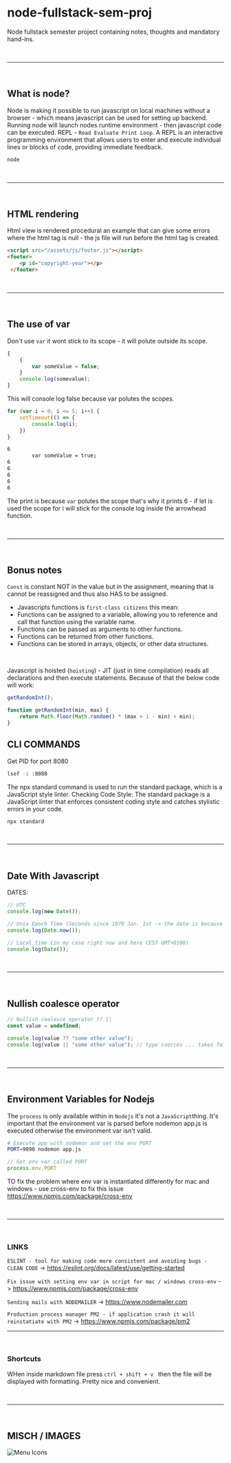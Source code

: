 # node-fullstack-sem-proj
Node fullstack semester project containing notes, thoughts and mandatory hand-ins.

<br>

---

<br>

## What is node?
Node is making it possible to run javascript on local machines without a browser - which means javascript can be used for setting up backend.
<br>
Running node will launch nodes runtime environment - then javascript code can be executed.
REPL - `Read Evaluate Print Loop`. A REPL is an interactive programming environment that allows users to enter and execute individual lines or blocks of code, providing immediate feedback. 
```bash
node
```

<br>

---

<br>

## HTML rendering
Html view is rendered procedural an example that can give some errors where the html tag is null - the js file will run before the html tag is created.
```html
<script src="/assets/js/footer.js"></script>
<footer>
    <p id="copyright-year"></p>
 </footer>    
```

<br>

---

<br>

## The use of var
Don't use `var` it wont stick to its scope - it will polute outside its scope.
```javascript
{
    {
        var someValue = false;
    }
    console.log(somevalue);
}
```
This will console log false because var polutes the scopes.

```javascript
for (var i = 0; i <= 5; i++) {
    setTimeout(() => {
        console.log(i);
    })
}
```

```bash
6
        var someValue = true;
6
6
6
6
6
```
The print is because `var` polutes the scope that's why it prints 6 - if let is used the scope for i will stick for the console log inside the arrowhead function.

<br>

---

<br>

## Bonus notes
`Const` is constant NOT in the value but in the assignment, meaning that is cannot be reassigned and thus also HAS to be assigned.
<br>
* Javascripts functions is `first-class citizens` this mean:
* Functions can be assigned to a variable, allowing you to reference and call that function using the variable name.
* Functions can be passed as arguments to other functions.
* Functions can be returned from other functions.
* Functions can be stored in arrays, objects, or other data structures.

<br>

Javascript is hoisted (`hoisting`) - JIT (just in time compilation) reads all declarations and then execute statements.
Because of that the below code will work:
```javascript
getRandomInt();

function getRandomInt(min, max) {
    return Math.floor(Math.random() * (max + 1 - min) + min);
}
```


## CLI COMMANDS
Get PID for port 8080
```bash
lsof -i :8080
```

The npx standard command is used to run the standard package, which is a JavaScript style linter.
Checking Code Style: The standard package is a JavaScript linter that enforces consistent coding style and catches stylistic errors in your code.
```bash
npx standard
```

<br>

---

<br>

## Date With Javascript
DATES:
```javascript
// UTC
console.log(new Date());

// Unix Epoch Time (Seconds since 1970 Jan. 1st -> the date is because that year unix was invented)
console.log(Date.now());

// Local time (in my case right now and here CEST GMT+0100)
console.log(Date());
```

<br>

---

<br>

## Nullish coalesce operator

```javascript
// Nullish coalesce operator ?? ||
const value = undefined;

console.log(value ?? "some other value");
console.log(value || "some other value"); // type coerces ... takes falsy values and coerce
```

<br>

---

<br>

## Environment Variables for Nodejs
The `process` is only available within in `Nodejs` it's not a `JavaScript`thing.
It's important that the environment var is parsed before nodemon app.js is executed otherwise the environment var isn't valid.
```bash
# Execute app with nodemon and set the env PORT
PORT=9090 nodemon app.js
```

```javascript
// Get env var called PORT
process.env.PORT
```

TO fix the problem where env var is instantiated differently for mac and windows - use cross-env to fix this issue https://www.npmjs.com/package/cross-env

<br>

---

<br>

### LINKS
`ESLINT - tool for making code more consistent and avoiding bugs - CLEAN CODE` -> https://eslint.org/docs/latest/use/getting-started

`Fix issue with setting env var in script for mac / windows cross-env` -> https://www.npmjs.com/package/cross-env


`Sending mails with NODEMAILER` -> https://www.nodemailer.com


`Production process manager PM2 - if application crash it will reinstatiate with PM2` -> https://www.npmjs.com/package/pm2


---

<br>

### Shortcuts
WHen inside markdown file press `ctrl + shift + v ` then the file will be displayed with formatting. Pretty nice and convenient.

<br>

---

<br>


## MISCH / IMAGES

![Menu Icons](/images/menu_icons.png)